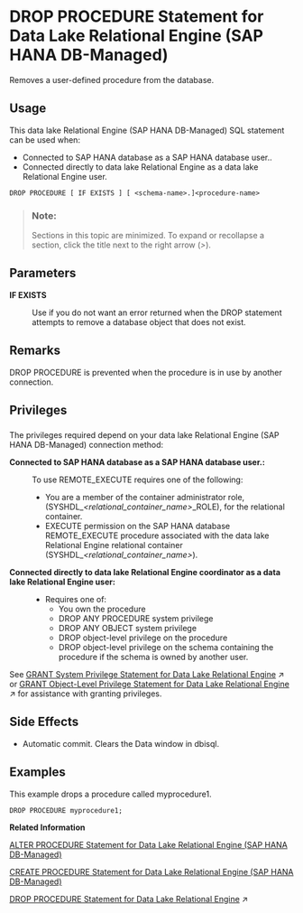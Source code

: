 <!-- loio86898fa1ad8546c58b0dfa704077a491 -->

# DROP PROCEDURE Statement for Data Lake Relational Engine \(SAP HANA DB-Managed\)

Removes a user-defined procedure from the database.



## Usage

This data lake Relational Engine \(SAP HANA DB-Managed\) SQL statement can be used when:

-   Connected to SAP HANA database as a SAP HANA database user..
-   Connected directly to data lake Relational Engine as a data lake Relational Engine user.



```
DROP PROCEDURE [ IF EXISTS ] [ <schema-name>.]<procedure-name>
```



> ### Note:  
> Sections in this topic are minimized. To expand or recollapse a section, click the title next to the right arrow \(*\>*\).



<a name="loio86898fa1ad8546c58b0dfa704077a491__section_gz3_k5q_dzb"/>

## Parameters


<dl>
<dt><b>

IF EXISTS

</b></dt>
<dd>

Use if you do not want an error returned when the DROP statement attempts to remove a database object that does not exist.



</dd>
</dl>



<a name="loio86898fa1ad8546c58b0dfa704077a491__section_nck_l5q_dzb"/>

## Remarks

DROP PROCEDURE is prevented when the procedure is in use by another connection.



<a name="loio86898fa1ad8546c58b0dfa704077a491__section_bvk_m5q_dzb"/>

## Privileges



### 

The privileges required depend on your data lake Relational Engine \(SAP HANA DB-Managed\) connection method:


<dl>
<dt><b>

Connected to SAP HANA database as a SAP HANA database user.:

</b></dt>
<dd>

To use REMOTE\_EXECUTE requires one of the following:

-   You are a member of the container administrator role, \(SYSHDL\_*<relational\_container\_name\>*\_ROLE\), for the relational container.
-   EXECUTE permission on the SAP HANA database REMOTE\_EXECUTE procedure associated with the data lake Relational Engine relational container \(SYSHDL\_*<relational\_container\_name\>*\).



</dd><dt><b>

Connected directly to data lake Relational Engine **coordinator** as a data lake Relational Engine user:

</b></dt>
<dd>

-   Requires one of:
    -   You own the procedure
    -   DROP ANY PROCEDURE system privilege
    -   DROP ANY OBJECT system privilege
    -   DROP object-level privilege on the procedure
    -   DROP object-level privilege on the schema containing the procedure if the schema is owned by another user.




</dd>
</dl>

See [GRANT System Privilege Statement for Data Lake Relational Engine](https://help.sap.com/viewer/19b3964099384f178ad08f2d348232a9/2024_3_QRC/en-US/a3dfcb0284f21015b74ac3cded42ee69.html "Grants specific system privileges to users or roles, with or without administrative rights.") :arrow_upper_right: or [GRANT Object-Level Privilege Statement for Data Lake Relational Engine](https://help.sap.com/viewer/19b3964099384f178ad08f2d348232a9/2024_3_QRC/en-US/a3e154f084f21015996d891a5e9d33d2.html "Grants database object-level privileges on individual objects and schemas to a user or role.") :arrow_upper_right: for assistance with granting privileges.



<a name="loio86898fa1ad8546c58b0dfa704077a491__section_apt_n5q_dzb"/>

## Side Effects

-   Automatic commit. Clears the Data window in dbisql.



<a name="loio86898fa1ad8546c58b0dfa704077a491__section_akl_45q_dzb"/>

## Examples

This example drops a procedure called myprocedure1.

```
DROP PROCEDURE myprocedure1;
```

**Related Information**  


[ALTER PROCEDURE Statement for Data Lake Relational Engine \(SAP HANA DB-Managed\)](alter-procedure-statement-for-data-lake-relational-engine-sap-hana-db-managed-96adbf3.md "Replaces an existing procedure with a modified version. Include the entire modified procedure in the ALTER PROCEDURE statement, and reassign user permissions on the procedure.")

[CREATE PROCEDURE Statement for Data Lake Relational Engine \(SAP HANA DB-Managed\)](create-procedure-statement-for-data-lake-relational-engine-sap-hana-db-managed-d172ce3.md "Creates a new user-defined SQL procedure in the database.")

[DROP PROCEDURE Statement for Data Lake Relational Engine](https://help.sap.com/viewer/19b3964099384f178ad08f2d348232a9/2024_3_QRC/en-US/bf9d79062d4b43c0aaefba8222c8421d.html "Removes a user-defined procedure from the database.") :arrow_upper_right:

